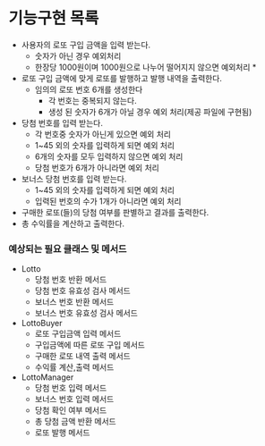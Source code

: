 # 기능구현 목록

* 사용자의 로또 구입 금액을 입력 받는다.
    * 숫자가 아닌 경우 예외처리
    * 한장당 1000원이며 1000원으로 나누어 떨어지지 않으면 예외처리 *
* 로또 구입 금액에 맞게 로또를 발행하고 발행 내역을 출력한다.
    * 임의의 로또 번호 6개를 생성한다
        * 각 번호는 중복되지 않는다.
        * 생성 된 숫자가 6개가 아닐 경우 예외 처리(제공 파일에 구현됨)
* 당첨 번호를 입력 받는다.
    * 각 번호중 숫자가 아닌게 있으면 예외 처리
    * 1~45 외의 숫자를 입력하게 되면 예외 처리
    * 6개의 숫자를 모두 입력하지 않으면 예외 처리
    * 당첨 번호가 6개가 아니라면 예외 처리
* 보너스 당첨 번호를 입력 받는다.
    * 1~45 외의 숫자를 입력하게 되면 예외 처리
    * 입력된 번호의 수가 1개가 아니라면 예외 처리
* 구매한 로또(들)의 당첨 여부를 판별하고 결과를 출력한다.
* 총 수익률을 계산하고 출력한다.

### 예상되는 필요 클래스 및 메서드

* Lotto
    * 당첨 번호 반환 메서드
    * 당첨 번호 유효성 검사 메서드
    * 보너스 번호 반환 메서드
    * 보너스 번호 유효성 검사 메서드
* LottoBuyer
    * 로또 구입금액 입력 메서드
    * 구입금액에 따른 로또 구입 메서드
    * 구매한 로또 내역 출력 메서드
    * 수익률 계산,출력 메서드
* LottoManager
    * 당첨 번호 입력 메서드
    * 보너스 번호 입력 메서드
    * 당첨 확인 여부 메서드
    * 총 당첨 금액 반환 메서드
    * 로또 발행 메서드    
